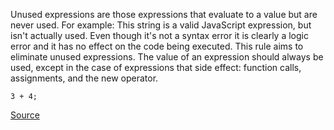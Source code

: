 Unused expressions are those expressions that evaluate to a value but are never used. For example:
This string is a valid JavaScript expression, but isn't actually used. Even though it's not a syntax error it is clearly a logic error and it has no effect on the code being executed.
This rule aims to eliminate unused expressions. The value of an expression should always be used, except in the case of expressions that side effect: function calls, assignments, and the new operator.

```
3 + 4;
```

[Source](http://eslint.org/docs/rules/no-unused-expressions)
